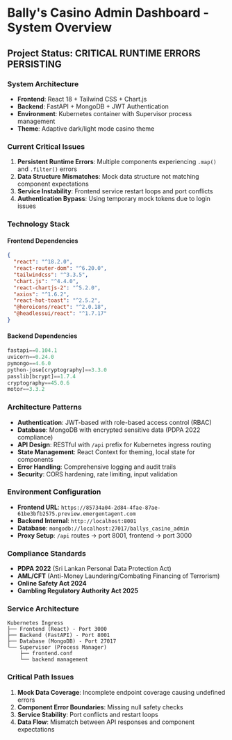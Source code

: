# Bally's Casino Admin Dashboard - System Overview

## Project Status: **CRITICAL RUNTIME ERRORS PERSISTING**

### **System Architecture**
- **Frontend**: React 18 + Tailwind CSS + Chart.js
- **Backend**: FastAPI + MongoDB + JWT Authentication
- **Environment**: Kubernetes container with Supervisor process management
- **Theme**: Adaptive dark/light mode casino theme

### **Current Critical Issues**
1. **Persistent Runtime Errors**: Multiple components experiencing `.map()` and `.filter()` errors
2. **Data Structure Mismatches**: Mock data structure not matching component expectations
3. **Service Instability**: Frontend service restart loops and port conflicts
4. **Authentication Bypass**: Using temporary mock tokens due to login issues

### **Technology Stack**

#### Frontend Dependencies
```json
{
  "react": "^18.2.0",
  "react-router-dom": "^6.20.0",
  "tailwindcss": "^3.3.5",
  "chart.js": "^4.4.0",
  "react-chartjs-2": "^5.2.0",
  "axios": "^1.6.2",
  "react-hot-toast": "^2.5.2",
  "@heroicons/react": "^2.0.18",
  "@headlessui/react": "^1.7.17"
}
```

#### Backend Dependencies
```python
fastapi==0.104.1
uvicorn==0.24.0
pymongo==4.6.0
python-jose[cryptography]==3.3.0
passlib[bcrypt]==1.7.4
cryptography==45.0.6
motor==3.3.2
```

### **Architecture Patterns**
- **Authentication**: JWT-based with role-based access control (RBAC)
- **Database**: MongoDB with encrypted sensitive data (PDPA 2022 compliance)
- **API Design**: RESTful with `/api` prefix for Kubernetes ingress routing
- **State Management**: React Context for theming, local state for components
- **Error Handling**: Comprehensive logging and audit trails
- **Security**: CORS hardening, rate limiting, input validation

### **Environment Configuration**
- **Frontend URL**: `https://85734a04-2d84-4fae-87ae-61be3bfb2575.preview.emergentagent.com`
- **Backend Internal**: `http://localhost:8001`
- **Database**: `mongodb://localhost:27017/ballys_casino_admin`
- **Proxy Setup**: `/api` routes → port 8001, frontend → port 3000

### **Compliance Standards**
- **PDPA 2022** (Sri Lankan Personal Data Protection Act)
- **AML/CFT** (Anti-Money Laundering/Combating Financing of Terrorism)
- **Online Safety Act 2024**
- **Gambling Regulatory Authority Act 2025**

### **Service Architecture**
```
Kubernetes Ingress
├── Frontend (React) - Port 3000
├── Backend (FastAPI) - Port 8001  
├── Database (MongoDB) - Port 27017
└── Supervisor (Process Manager)
    ├── frontend.conf
    └── backend management
```

### **Critical Path Issues**
1. **Mock Data Coverage**: Incomplete endpoint coverage causing undefined errors
2. **Component Error Boundaries**: Missing null safety checks
3. **Service Stability**: Port conflicts and restart loops
4. **Data Flow**: Mismatch between API responses and component expectations